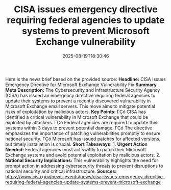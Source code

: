 ﻿---
title: "CISA issues emergency directive requiring federal agencies to update systems to prevent Microsoft Exchange vulnerability"
date: "2025-08-19T18:30:46"
category: "Markets"
summary: ""
slug: "cisa issues emergency directive requiring federal agencies t"
source_urls:
  - "https://www.cisa.gov/news-events/news/cisa-issues-emergency-directive-requiring-federal-agencies-update-systems-prevent-microsoft-exchange"
seo:
  title: "CISA issues emergency directive requiring federal agencies to update systems to prevent Microsoft Exchange vulnerability | Hash n Hedge"
  description: ""
  keywords: ["news", "markets", "brief"]
---
Here is the news brief based on the provided source:  **Headline:** CISA Issues Emergency Directive for Microsoft Exchange Vulnerability Fix  **Summary Meta Description:** The Cybersecurity and Infrastructure Security Agency (CISA) has issued an emergency directive requiring federal agencies to update their systems to prevent a recently discovered vulnerability in Microsoft Exchange email servers. This move aims to mitigate potential risks of exploitation by malicious actors.  **Key Points:**  ΓÇó CISA has identified a critical vulnerability in Microsoft Exchange that could be exploited by attackers. ΓÇó Federal agencies are required to update their systems within 3 days to prevent potential damage. ΓÇó The directive emphasizes the importance of patching vulnerabilities promptly to ensure national security. ΓÇó Microsoft has issued patches for affected versions, but timely installation is crucial.  **Short Takeaways:**  1. **Urgent Action Needed:** Federal agencies must act swiftly to patch their Microsoft Exchange systems and avoid potential exploitation by malicious actors. 2. **National Security Implications:** This vulnerability highlights the need for prompt action in addressing cybersecurity threats to prevent disruptions to national security and critical infrastructure.  **Sources:** https://www.cisa.gov/news-events/news/cisa-issues-emergency-directive-requiring-federal-agencies-update-systems-prevent-microsoft-exchange 
